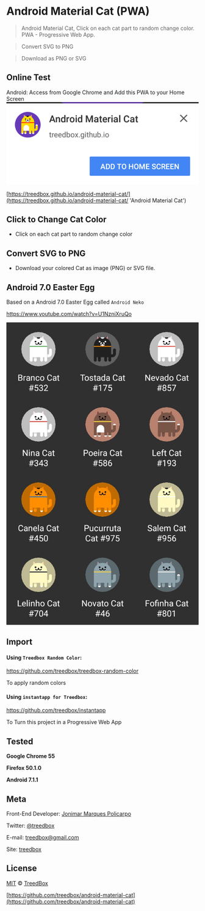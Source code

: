# Android Material Cat (PWA)
> Android Material Cat, Click on each cat part to random change color.
> PWA - Progressive Web App.

> Convert SVG to PNG

> Download as PNG or SVG

## Online Test
Android: Access from Google Chrome and Add this PWA to your Home Screen
![Android Neko](assets/android-material-cat-pwa.png)

[https://treedbox.github.io/android-material-cat/](https://treedbox.github.io/android-material-cat/ 'Android Material Cat')

## Click to Change Cat Color
* Click on each cat part to random change color

## Convert SVG to PNG
* Download your colored Cat as image (PNG) or SVG file.

## Android 7.0 Easter Egg
Based on a Android 7.0 Easter Egg called `Android Neko`

https://www.youtube.com/watch?v=U1NzniXruQo

![Android Neko](assets/android-7.0-neko.jpg)

## Import
#### Using `Treedbox Random Color`:

https://github.com/treedbox/treedbox-random-color

To apply random colors

#### Using `instantapp for Treedbox`:

https://github.com/treedbox/instantapp

To Turn this project in a Progressive Web App

## Tested
**Google Chrome 55**

**Firefox 50.1.0**

**Android 7.1.1**

## Meta
Front-End Developer: [Jonimar Marques Policarpo](http://linkedin.com/in/treedbox 'LinkEdin')

Twitter: [@treedbox](http://twitter.com/treedbox)

E-mail: [treedbox@gmail.com](mailto:treedbox@gmail.com)

Site: [treedbox](http://treedbox.com)

## License
[MIT](LICENSE.md) © [TreedBox](https://github.com/treedbox)

[https://github.com/treedbox/android-material-cat](https://github.com/treedbox/android-material-cat)
